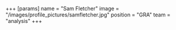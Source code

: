 +++
[params]
  name = "Sam Fletcher"
  image = "/images/profile_pictures/samfletcher.jpg"
  position = "GRA"
  team = "analysis"
+++

